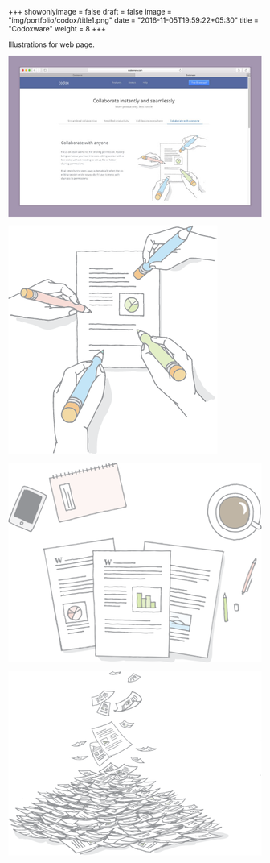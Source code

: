+++
showonlyimage = false
draft = false
image = "img/portfolio/codox/title1.png"
date = "2016-11-05T19:59:22+05:30"
title = "Codoxware"
weight = 8
+++

Illustrations for web page.
<!--more-->


![1](/img/portfolio/codox/title2.jpg)

![2](/img/portfolio/codox/sharing6.png)

![2](/img/portfolio/codox/amplified_productivity7.png)

![3](/img/portfolio/codox/streamlined_collab2.png)

